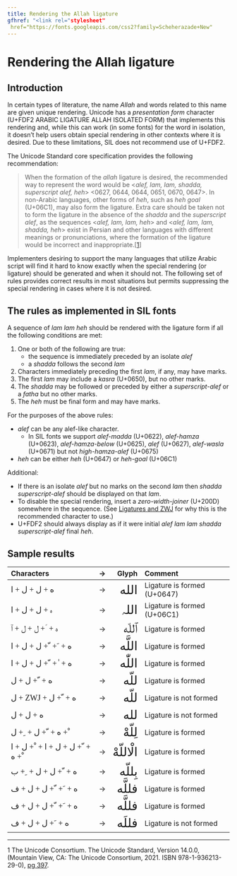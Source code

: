 ```yaml
---
title: Rendering the Allah ligature
gfhref: "<link rel="stylesheet"
 href="https://fonts.googleapis.com/css2?family=Scheherazade+New"
---
```


# Rendering the Allah ligature

## Introduction

In certain types of literature, the name *Allah* and words related to this name are given unique rendering. Unicode has a *presentation form* character (U+FDF2 ARABIC LIGATURE ALLAH ISOLATED FORM) that implements this rendering and, while this can work (in some fonts) for the word in isolation, it doesn’t help users obtain special rendering in other contexts where it is desired. Due to these limitations, SIL does not recommend use of U+FDF2.

The Unicode Standard core specification provides the following recommendation:

>When the formation of the *allah* ligature is desired, the recommended way to represent the word would be <*alef, lam, lam, shadda, superscript alef, heh*> <0627, 0644, 0644, 0651, 0670, 0647>. In non-Arabic languages, other forms of *heh*, such as *heh goal* (U+06C1), may also form the ligature. Extra care should be taken not to form the ligature in the absence of the *shadda* and the *superscript alef*, as the sequences <*alef, lam, lam, heh*> and <*alef, lam, lam, shadda, heh*> exist in Persian and other languages with different meanings or pronunciations, where the formation of the ligature would be incorrect and inappropriate.[[1](#1)]

Implementers desiring to support the many languages that utilize Arabic script will find it hard to know exactly when the special rendering (or ligature) should be generated and when it should not. The following set of rules provides correct results in most situations but permits suppressing the special rendering in cases where it is not desired.

## The rules as implemented in SIL fonts

A sequence of *lam lam heh* should be rendered with the ligature form if all the following conditions are met:

  1. One or both of the following are true:
      * the sequence is immediately preceded by an isolate *alef*
      * a *shadda* follows the second *lam*
  1. Characters immediately preceding the first *lam*, if any, may have marks.
  1. The first *lam* may include a *kasra* (U+0650), but no other marks.
  1. The *shadda* may be followed or preceded by either a *superscript-alef* or a *fatha* but no other marks.
  1. The *heh* must be final form and may have marks.

For the purposes of the above rules:

  * *alef* can be any alef-like character. 
    * In SIL fonts we support *alef-madda* (U+0622), *alef-hamza* (U+0623), *alef-hamza-below* (U+0625), *alef* (U+0627), *alef-wasla* (U+0671) but not *high-hamza-alef* (U+0675)
  * *heh* can be either *heh* (U+0647) or *heh-goal* (U+06C1)

Additional:

  * If there is an isolate *alef* but no marks on the second *lam* then *shadda superscript-alef* should be displayed on that *lam*.
  * To disable the special rendering, insert a *zero-width-joiner* (U+200D) somewhere in the sequence. (See [Ligatures and ZWJ](ligatures.md) for why this is the recommended character to use.)
  * U+FDF2 should always display as if it were initial *alef lam lam shadda superscript-alef* final *heh*.


## Sample results

Characters | → | Glyph | Comment
:---------- | - | ----:  | :-------
<span style="font-family: Scheherazade New; font-size: 18px;">&#x202d;&#x0627; + &#x0644; + &#x0644; + &#x0647;</span> | → | <span dir="rtl" style="font-family: Scheherazade New; font-size: 28px;"> الله	</span> | Ligature is formed (U+0647)
<span style="font-family: Scheherazade New; font-size: 18px;">&#x202d;&#x0627; + &#x0644; + &#x0644; + &#x06c1;</span> | → | <span dir="rtl" style="font-family: Scheherazade New; font-size: 28px;">اللہ	</span> | Ligature is formed (U+06C1)
<span style="font-family: Scheherazade New; font-size: 18px;">&#x202d;&#x0671; + &#x0644; + &#x0644; + &#x0651; + &#x0647;</span> | → | <span dir="rtl" style="font-family: Scheherazade New; font-size: 28px;"> ٱللّه </span> | Ligature is formed
<span style="font-family: Scheherazade New; font-size: 18px;">&#x202d;&#x0627; + &#x0644; + &#x0644; + &#x0651; + &#x064e; + &#x0647;</span> | → | <span dir="rtl" style="font-family: Scheherazade New; font-size: 28px;">اللَّه	</span> | Ligature is formed
<span style="font-family: Scheherazade New; font-size: 18px;">&#x202d;&#x0627; + &#x0644; + &#x0644; + &#x0651; + &#x0670; + &#x0647;</span> | → | <span dir="rtl" style="font-family: Scheherazade New; font-size: 28px;">اللّٰه</span> | 	Ligature is formed
<span style="font-family: Scheherazade New; font-size: 18px;">&#x202d;&#x0644; + &#x0644; + &#x0651; + &#x0647;</span> | → | <span dir="rtl" style="font-family: Scheherazade New; font-size: 28px;">&#x0644;&#x0644;&#x0651;&#x0647;</span> | Ligature is formed
<span style="font-family: Scheherazade New; font-size: 18px;">&#x202d;&#x0644; + ZWJ + &#x0644; + &#x0651; + &#x0647;</span> | → | <span dir="rtl" style="font-family: Scheherazade New; font-size: 28px;">&#x0644;&#x200D;&#x0644;&#x0651;&#x0647;</span> | Ligature is not formed
<span style="font-family: Scheherazade New; font-size: 18px;">&#x202d;&#x0644; + &#x0644; + &#x0647;</span> | → | <span dir="rtl" style="font-family: Scheherazade New; font-size: 28px;">&#x0644;&#x0644;&#x0647;</span> | Ligature is not formed
<span style="font-family: Scheherazade New; font-size: 18px;">&#x202d;&#x0644; + &#x0650; + &#x0644; + &#x0651; + &#x0647; + &#x0652;</span> | → | <span dir="rtl" style="font-family: Scheherazade New; font-size: 28px;">لِلّهْ	</span> | Ligature is formed
<span style="font-family: Scheherazade New; font-size: 18px;">&#x202d;&#x0627; + &#x0644; + &#x0652; + &#x0627; + &#x0644; + &#x0644; + &#x0651; + &#x0647; + &#x0652;</span> | → | <span dir="rtl" style="font-family: Scheherazade New; font-size: 28px;">الْاللّهْ	</span> | Ligature is formed
<span style="font-family: Scheherazade New; font-size: 18px;">&#x202d;&#x0628; + &#x0650; + &#x0644; + &#x0644; + &#x0651; + &#x0647;</span> | → | <span dir="rtl" style="font-family: Scheherazade New; font-size: 28px;">بِللّه	</span> | Ligature is formed
<span style="font-family: Scheherazade New; font-size: 18px;">&#x202d;&#x0641; + &#x0644; + &#x0644; + &#x0651; + &#x064e; + &#x0647;</span> | → | <span dir="rtl" style="font-family: Scheherazade New; font-size: 28px;">فللَّه	</span> | Ligature is formed
<span style="font-family: Scheherazade New; font-size: 18px;">&#x202d;&#x0641; + &#x0644; + &#x0644; + &#x0651; + &#x064e; + &#x0647;</span> | → | <span dir="rtl" style="font-family: Scheherazade New; font-size: 28px;">فللَّه	</span> | Ligature is formed
<span style="font-family: Scheherazade New; font-size: 18px;">&#x202d;&#x0641; + &#x0644; + &#x0644; + &#x064e; + &#x0647;</span> | → | <span dir="rtl" style="font-family: Scheherazade New; font-size: 28px;">فللَه	</span> | Ligature is not formed


----

<a name="1">1</a> The Unicode Consortium. The Unicode Standard, Version 14.0.0, (Mountain View, CA: The Unicode Consortium, 2021. ISBN 978-1-936213-29-0), [pg 397](https://www.unicode.org/versions/Unicode14.0.0/ch09.pdf#page=34).

